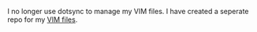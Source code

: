 I no longer use dotsync to manage my VIM files. I have created a seperate repo for my [VIM files](https://github.com/jprice/myVIMy).
